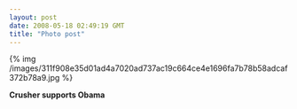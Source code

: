 ```yaml
---
layout: post
date: 2008-05-18 02:49:19 GMT
title: "Photo post"
---
```

{% img /images/311f908e35d01ad4a7020ad737ac19c664ce4e1696fa7b78b58adcaf372b78a9.jpg %}

<b>Crusher supports Obama</b>